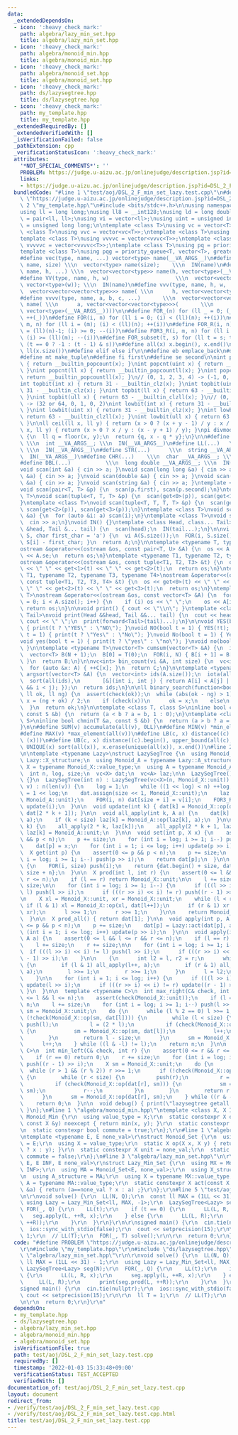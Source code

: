 ```yaml
---
data:
  _extendedDependsOn:
  - icon: ':heavy_check_mark:'
    path: algebra/lazy_min_set.hpp
    title: algebra/lazy_min_set.hpp
  - icon: ':heavy_check_mark:'
    path: algebra/monoid_min.hpp
    title: algebra/monoid_min.hpp
  - icon: ':heavy_check_mark:'
    path: algebra/monoid_set.hpp
    title: algebra/monoid_set.hpp
  - icon: ':heavy_check_mark:'
    path: ds/lazysegtree.hpp
    title: ds/lazysegtree.hpp
  - icon: ':heavy_check_mark:'
    path: my_template.hpp
    title: my_template.hpp
  _extendedRequiredBy: []
  _extendedVerifiedWith: []
  _isVerificationFailed: false
  _pathExtension: cpp
  _verificationStatusIcon: ':heavy_check_mark:'
  attributes:
    '*NOT_SPECIAL_COMMENTS*': ''
    PROBLEM: https://judge.u-aizu.ac.jp/onlinejudge/description.jsp?id=DSL_2_F
    links:
    - https://judge.u-aizu.ac.jp/onlinejudge/description.jsp?id=DSL_2_F
  bundledCode: "#line 1 \"test/aoj/DSL_2_F_min_set_lazy.test.cpp\"\n#define PROBLEM\
    \ \"https://judge.u-aizu.ac.jp/onlinejudge/description.jsp?id=DSL_2_F\"\r\n#line\
    \ 2 \"my_template.hpp\"\n#include <bits/stdc++.h>\n\nusing namespace std;\n\n\
    using ll = long long;\nusing ll8 = __int128;\nusing ld = long double;\nusing pi\
    \ = pair<ll, ll>;\nusing vi = vector<ll>;\nusing uint = unsigned int;\nusing ull\
    \ = unsigned long long;\n\ntemplate <class T>\nusing vc = vector<T>;\ntemplate\
    \ <class T>\nusing vvc = vector<vc<T>>;\ntemplate <class T>\nusing vvvc = vector<vvc<T>>;\n\
    template <class T>\nusing vvvvc = vector<vvvc<T>>;\ntemplate <class T>\nusing\
    \ vvvvvc = vector<vvvvc<T>>;\ntemplate <class T>\nusing pq = priority_queue<T>;\n\
    template <class T>\nusing pqg = priority_queue<T, vector<T>, greater<T>>;\n\n\
    #define vec(type, name, ...) vector<type> name(__VA_ARGS__)\n#define VEC(type,\
    \ name, size) \\\n  vector<type> name(size);    \\\n  IN(name)\n#define vv(type,\
    \ name, h, ...) \\\n  vector<vector<type>> name(h, vector<type>(__VA_ARGS__))\n\
    #define VV(type, name, h, w)                     \\\n  vector<vector<type>> name(h,\
    \ vector<type>(w)); \\\n  IN(name)\n#define vvv(type, name, h, w, ...)   \\\n\
    \  vector<vector<vector<type>>> name( \\\n      h, vector<vector<type>>(w, vector<type>(__VA_ARGS__)))\n\
    #define vvvv(type, name, a, b, c, ...)       \\\n  vector<vector<vector<vector<type>>>>\
    \ name( \\\n      a, vector<vector<vector<type>>>(       \\\n             b, vector<vector<type>>(c,\
    \ vector<type>(__VA_ARGS__))))\n\n#define FOR_(n) for (ll _ = 0; (_) < (ll)(n);\
    \ ++(_))\n#define FOR(i, n) for (ll i = 0; (i) < (ll)(n); ++(i))\n#define FOR3(i,\
    \ m, n) for (ll i = (m); (i) < (ll)(n); ++(i))\n#define FOR_R(i, n) for (ll i\
    \ = (ll)(n)-1; (i) >= 0; --(i))\n#define FOR3_R(i, m, n) for (ll i = (ll)(n)-1;\
    \ (i) >= (ll)(m); --(i))\n#define FOR_subset(t, s) for (ll t = s; t >= 0; t =\
    \ (t == 0 ? -1 : (t - 1) & s))\n#define all(x) x.begin(), x.end()\n#define len(x)\
    \ ll(x.size())\n#define elif else if\n\n#define eb emplace_back\n#define mp make_pair\n\
    #define mt make_tuple\n#define fi first\n#define se second\n\nint popcnt(int x)\
    \ { return __builtin_popcount(x); }\nint popcnt(uint x) { return __builtin_popcount(x);\
    \ }\nint popcnt(ll x) { return __builtin_popcountll(x); }\nint popcnt(ull x) {\
    \ return __builtin_popcountll(x); }\n// (0, 1, 2, 3, 4) -> (-1, 0, 1, 1, 2)\n\
    int topbit(int x) { return 31 - __builtin_clz(x); }\nint topbit(uint x) { return\
    \ 31 - __builtin_clz(x); }\nint topbit(ll x) { return 63 - __builtin_clzll(x);\
    \ }\nint topbit(ull x) { return 63 - __builtin_clzll(x); }\n// (0, 1, 2, 3, 4)\
    \ -> (32 or 64, 0, 1, 0, 2)\nint lowbit(int x) { return 31 - __builtin_clz(x);\
    \ }\nint lowbit(uint x) { return 31 - __builtin_clz(x); }\nint lowbit(ll x) {\
    \ return 63 - __builtin_clzll(x); }\nint lowbit(ull x) { return 63 - __builtin_clzll(x);\
    \ }\n\nll ceil(ll x, ll y) { return (x > 0 ? (x + y - 1) / y : x / y); }\nll floor(ll\
    \ x, ll y) { return (x > 0 ? x / y : (x - y + 1) / y); }\npi divmod(ll x, ll y)\
    \ {\n  ll q = floor(x, y);\n  return {q, x - q * y};\n}\n\n#define INT(...)  \
    \ \\\n  int __VA_ARGS__; \\\n  IN(__VA_ARGS__)\n#define LL(...)   \\\n  ll __VA_ARGS__;\
    \ \\\n  IN(__VA_ARGS__)\n#define STR(...)      \\\n  string __VA_ARGS__; \\\n\
    \  IN(__VA_ARGS__)\n#define CHR(...)    \\\n  char __VA_ARGS__; \\\n  IN(__VA_ARGS__)\n\
    #define DBL(...)           \\\n  long double __VA_ARGS__; \\\n  IN(__VA_ARGS__)\n\
    void scan(int &a) { cin >> a; }\nvoid scan(long long &a) { cin >> a; }\nvoid scan(char\
    \ &a) { cin >> a; }\nvoid scan(double &a) { cin >> a; }\nvoid scan(long double\
    \ &a) { cin >> a; }\nvoid scan(string &a) { cin >> a; }\ntemplate <class T>\n\
    void scan(pair<T, T> &p) {\n  scan(p.first), scan(p.second);\n}\ntemplate <class\
    \ T>\nvoid scan(tuple<T, T, T> &p) {\n  scan(get<0>(p)), scan(get<1>(p)), scan(get<2>(p));\n\
    }\ntemplate <class T>\nvoid scan(tuple<T, T, T, T> &p) {\n  scan(get<0>(p)), scan(get<1>(p)),\
    \ scan(get<2>(p)), scan(get<3>(p));\n}\ntemplate <class T>\nvoid scan(vector<T>\
    \ &a) {\n  for (auto &i: a) scan(i);\n}\ntemplate <class T>\nvoid scan(T &a) {\n\
    \  cin >> a;\n}\nvoid IN() {}\ntemplate <class Head, class... Tail>\nvoid IN(Head\
    \ &head, Tail &... tail) {\n  scan(head);\n  IN(tail...);\n}\n\nvi s_to_vi(string\
    \ S, char first_char = 'a') {\n  vi A(S.size());\n  FOR(i, S.size()) { A[i] =\
    \ S[i] - first_char; }\n  return A;\n}\n\ntemplate <typename T, typename U>\n\
    ostream &operator<<(ostream &os, const pair<T, U> &A) {\n  os << A.fi << \" \"\
    \ << A.se;\n  return os;\n}\ntemplate <typename T1, typename T2, typename T3>\n\
    ostream &operator<<(ostream &os, const tuple<T1, T2, T3> &t) {\n  os << get<0>(t)\
    \ << \" \" << get<1>(t) << \" \" << get<2>(t);\n  return os;\n}\ntemplate <typename\
    \ T1, typename T2, typename T3, typename T4>\nostream &operator<<(ostream &os,\
    \ const tuple<T1, T2, T3, T4> &t) {\n  os << get<0>(t) << \" \" << get<1>(t) <<\
    \ \" \" << get<2>(t) << \" \" << get<3>(t);\n  return os;\n}\ntemplate <typename\
    \ T>\nostream &operator<<(ostream &os, const vector<T> &A) {\n  for (size_t i\
    \ = 0; i < A.size(); i++) {\n    if (i) os << \" \";\n    os << A[i];\n  }\n \
    \ return os;\n}\n\nvoid print() { cout << \"\\n\"; }\ntemplate <class Head, class...\
    \ Tail>\nvoid print(Head &&head, Tail &&... tail) {\n  cout << head;\n  if (sizeof...(Tail))\
    \ cout << \" \";\n  print(forward<Tail>(tail)...);\n}\n\nvoid YES(bool t = 1)\
    \ { print(t ? \"YES\" : \"NO\"); }\nvoid NO(bool t = 1) { YES(!t); }\nvoid Yes(bool\
    \ t = 1) { print(t ? \"Yes\" : \"No\"); }\nvoid No(bool t = 1) { Yes(!t); }\n\
    void yes(bool t = 1) { print(t ? \"yes\" : \"no\"); }\nvoid no(bool t = 1) { yes(!t);\
    \ }\n\ntemplate <typename T>\nvector<T> cumsum(vector<T> &A) {\n  int N = A.size();\n\
    \  vector<T> B(N + 1);\n  B[0] = T(0);\n  FOR(i, N) { B[i + 1] = B[i] + A[i];\
    \ }\n  return B;\n}\n\nvc<int> bin_count(vi &A, int size) {\n  vc<int> C(size);\n\
    \  for (auto &x: A) { ++C[x]; }\n  return C;\n}\n\ntemplate <typename T>\nvector<int>\
    \ argsort(vector<T> &A) {\n  vector<int> ids(A.size());\n  iota(all(ids), 0);\n\
    \  sort(all(ids),\n       [&](int i, int j) { return A[i] < A[j] || (A[i] == A[j]\
    \ && i < j); });\n  return ids;\n}\n\nll binary_search(function<bool(ll)> check,\
    \ ll ok, ll ng) {\n  assert(check(ok));\n  while (abs(ok - ng) > 1) {\n    auto\
    \ x = (ng + ok) / 2;\n    if (check(x))\n      ok = x;\n    else\n      ng = x;\n\
    \  }\n  return ok;\n}\n\ntemplate <class T, class S>\ninline bool chmax(T &a,\
    \ const S &b) {\n  return (a < b ? a = b, 1 : 0);\n}\ntemplate <class T, class\
    \ S>\ninline bool chmin(T &a, const S &b) {\n  return (a > b ? a = b, 1 : 0);\n\
    }\n\n#define SUM(v) accumulate(all(v), 0LL)\n#define MIN(v) *min_element(all(v))\n\
    #define MAX(v) *max_element(all(v))\n#define LB(c, x) distance((c).begin(), lower_bound(all(c),\
    \ (x)))\n#define UB(c, x) distance((c).begin(), upper_bound(all(c), (x)))\n#define\
    \ UNIQUE(x) sort(all(x)), x.erase(unique(all(x)), x.end())\n#line 2 \"ds/lazysegtree.hpp\"\
    \n\ntemplate <typename Lazy>\nstruct LazySegTree {\n  using Monoid_X = typename\
    \ Lazy::X_structure;\n  using Monoid_A = typename Lazy::A_structure;\n  using\
    \ X = typename Monoid_X::value_type;\n  using A = typename Monoid_A::value_type;\n\
    \  int n, log, size;\n  vc<X> dat;\n  vc<A> laz;\n\n  LazySegTree() : LazySegTree(0)\
    \ {}\n  LazySegTree(int n) : LazySegTree(vc<X>(n, Monoid_X::unit)) {}\n  LazySegTree(vc<X>\
    \ v) : n(len(v)) {\n    log = 1;\n    while ((1 << log) < n) ++log;\n    size\
    \ = 1 << log;\n    dat.assign(size << 1, Monoid_X::unit);\n    laz.assign(size,\
    \ Monoid_A::unit);\n    FOR(i, n) dat[size + i] = v[i];\n    FOR3_R(i, 1, size)\
    \ update(i);\n  }\n\n  void update(int k) { dat[k] = Monoid_X::op(dat[2 * k],\
    \ dat[2 * k + 1]); }\n\n  void all_apply(int k, A a) {\n    dat[k] = Lazy::act(dat[k],\
    \ a);\n    if (k < size) laz[k] = Monoid_A::op(laz[k], a);\n  }\n\n  void push(int\
    \ k) {\n    all_apply(2 * k, laz[k]);\n    all_apply(2 * k + 1, laz[k]);\n   \
    \ laz[k] = Monoid_A::unit;\n  }\n\n  void set(int p, X x) {\n    assert(0 <= p\
    \ && p < n);\n    p += size;\n    for (int i = log; i >= 1; i--) push(p >> i);\n\
    \    dat[p] = x;\n    for (int i = 1; i <= log; i++) update(p >> i);\n  }\n\n\
    \  X get(int p) {\n    assert(0 <= p && p < n);\n    p += size;\n    for (int\
    \ i = log; i >= 1; i--) push(p >> i);\n    return dat[p];\n  }\n\n  vc<X> get_all()\
    \ {\n    FOR(i, size) push(i);\n    return {dat.begin() + size, dat.begin() +\
    \ size + n};\n  }\n\n  X prod(int l, int r) {\n    assert(0 <= l && l <= r &&\
    \ r <= n);\n    if (l == r) return Monoid_X::unit;\n\n    l += size;\n    r +=\
    \ size;\n\n    for (int i = log; i >= 1; i--) {\n      if (((l >> i) << i) !=\
    \ l) push(l >> i);\n      if (((r >> i) << i) != r) push((r - 1) >> i);\n    }\n\
    \n    X xl = Monoid_X::unit, xr = Monoid_X::unit;\n    while (l < r) {\n     \
    \ if (l & 1) xl = Monoid_X::op(xl, dat[l++]);\n      if (r & 1) xr = Monoid_X::op(dat[--r],\
    \ xr);\n      l >>= 1;\n      r >>= 1;\n    }\n\n    return Monoid_X::op(xl, xr);\n\
    \  }\n\n  X prod_all() { return dat[1]; }\n\n  void apply(int p, A a) {\n    assert(0\
    \ <= p && p < n);\n    p += size;\n    dat[p] = Lazy::act(dat[p], a);\n    for\
    \ (int i = 1; i <= log; i++) update(p >> i);\n  }\n\n  void apply(int l, int r,\
    \ A a) {\n    assert(0 <= l && l <= r && r <= n);\n    if (l == r) return;\n\n\
    \    l += size;\n    r += size;\n\n    for (int i = log; i >= 1; i--) {\n    \
    \  if (((l >> i) << i) != l) push(l >> i);\n      if (((r >> i) << i) != r) push((r\
    \ - 1) >> i);\n    }\n\n    {\n      int l2 = l, r2 = r;\n      while (l < r)\
    \ {\n        if (l & 1) all_apply(l++, a);\n        if (r & 1) all_apply(--r,\
    \ a);\n        l >>= 1;\n        r >>= 1;\n      }\n      l = l2;\n      r = r2;\n\
    \    }\n\n    for (int i = 1; i <= log; i++) {\n      if (((l >> i) << i) != l)\
    \ update(l >> i);\n      if (((r >> i) << i) != r) update((r - 1) >> i);\n   \
    \ }\n  }\n\n  template <typename C>\n  int max_right(C& check, int l) {\n    assert(0\
    \ <= l && l <= n);\n    assert(check(Monoid_X::unit));\n    if (l == n) return\
    \ n;\n    l += size;\n    for (int i = log; i >= 1; i--) push(l >> i);\n    X\
    \ sm = Monoid_X::unit;\n    do {\n      while (l % 2 == 0) l >>= 1;\n      if\
    \ (!check(Monoid_X::op(sm, dat[l]))) {\n        while (l < size) {\n         \
    \ push(l);\n          l = (2 * l);\n          if (check(Monoid_X::op(sm, dat[l])))\
    \ {\n            sm = Monoid_X::op(sm, dat[l]);\n            l++;\n          }\n\
    \        }\n        return l - size;\n      }\n      sm = Monoid_X::op(sm, dat[l]);\n\
    \      l++;\n    } while ((l & -l) != l);\n    return n;\n  }\n\n  template <typename\
    \ C>\n  int min_left(C& check, int r) {\n    assert(0 <= r && r <= n);\n    assert(check(Monoid_X::unit));\n\
    \    if (r == 0) return 0;\n    r += size;\n    for (int i = log; i >= 1; i--)\
    \ push((r - 1) >> i);\n    X sm = Monoid_X::unit;\n    do {\n      r--;\n    \
    \  while (r > 1 && (r % 2)) r >>= 1;\n      if (!check(Monoid_X::op(dat[r], sm)))\
    \ {\n        while (r < size) {\n          push(r);\n          r = (2 * r + 1);\n\
    \          if (check(Monoid_X::op(dat[r], sm))) {\n            sm = Monoid_X::op(dat[r],\
    \ sm);\n            r--;\n          }\n        }\n        return r + 1 - size;\n\
    \      }\n      sm = Monoid_X::op(dat[r], sm);\n    } while ((r & -r) != r);\n\
    \    return 0;\n  }\n\n  void debug() { print(\"lazysegtree getall:\", get_all());\
    \ }\n};\n#line 1 \"algebra/monoid_min.hpp\"\ntemplate <class X, X INF>\r\nstruct\
    \ Monoid_Min {\r\n  using value_type = X;\r\n  static constexpr X op(const X &x,\
    \ const X &y) noexcept { return min(x, y); }\r\n  static constexpr X unit = INF;\r\
    \n  static constexpr bool commute = true;\r\n};\r\n#line 1 \"algebra/monoid_set.hpp\"\
    \ntemplate <typename E, E none_val>\r\nstruct Monoid_Set {\r\n  using value_type\
    \ = E;\r\n  using X = value_type;\r\n  static X op(X x, X y) { return (y == none_val\
    \ ? x : y); }\r\n  static constexpr X unit = none_val;\r\n  static constexpr bool\
    \ commute = false;\r\n};\n#line 3 \"algebra/lazy_min_set.hpp\"\n\r\ntemplate <typename\
    \ E, E INF, E none_val>\r\nstruct Lazy_Min_Set {\r\n  using MX = Monoid_Min<E,\
    \ INF>;\r\n  using MA = Monoid_Set<E, none_val>;\r\n  using X_structure = MX;\r\
    \n  using A_structure = MA;\r\n  using X = typename MX::value_type;\r\n  using\
    \ A = typename MA::value_type;\r\n  static constexpr X act(const X &x, const A\
    \ &a) { return (a==none_val ? x : a) ;}\r\n};\r\n#line 5 \"test/aoj/DSL_2_F_min_set_lazy.test.cpp\"\
    \n\r\nvoid solve() {\r\n  LL(N, Q);\r\n  const ll MAX = (1LL << 31) - 1;\r\n \
    \ using Lazy = Lazy_Min_Set<ll, MAX, -1>;\r\n  LazySegTree<Lazy> seg(N);\r\n \
    \ FOR(_, Q) {\r\n    LL(t);\r\n    if (t == 0) {\r\n      LL(L, R, x);\r\n   \
    \   seg.apply(L, ++R, x);\r\n    } else {\r\n      LL(L, R);\r\n      print(seg.prod(L,\
    \ ++R));\r\n    }\r\n  }\r\n}\r\n\r\nsigned main() {\r\n  cin.tie(nullptr);\r\n\
    \  ios::sync_with_stdio(false);\r\n  cout << setprecision(15);\r\n\r\n  ll T =\
    \ 1;\r\n  // LL(T);\r\n  FOR(_, T) solve();\r\n\r\n  return 0;\r\n}\r\n"
  code: "#define PROBLEM \"https://judge.u-aizu.ac.jp/onlinejudge/description.jsp?id=DSL_2_F\"\
    \r\n#include \"my_template.hpp\"\r\n#include \"ds/lazysegtree.hpp\"\r\n#include\
    \ \"algebra/lazy_min_set.hpp\"\r\n\r\nvoid solve() {\r\n  LL(N, Q);\r\n  const\
    \ ll MAX = (1LL << 31) - 1;\r\n  using Lazy = Lazy_Min_Set<ll, MAX, -1>;\r\n \
    \ LazySegTree<Lazy> seg(N);\r\n  FOR(_, Q) {\r\n    LL(t);\r\n    if (t == 0)\
    \ {\r\n      LL(L, R, x);\r\n      seg.apply(L, ++R, x);\r\n    } else {\r\n \
    \     LL(L, R);\r\n      print(seg.prod(L, ++R));\r\n    }\r\n  }\r\n}\r\n\r\n\
    signed main() {\r\n  cin.tie(nullptr);\r\n  ios::sync_with_stdio(false);\r\n \
    \ cout << setprecision(15);\r\n\r\n  ll T = 1;\r\n  // LL(T);\r\n  FOR(_, T) solve();\r\
    \n\r\n  return 0;\r\n}\r\n"
  dependsOn:
  - my_template.hpp
  - ds/lazysegtree.hpp
  - algebra/lazy_min_set.hpp
  - algebra/monoid_min.hpp
  - algebra/monoid_set.hpp
  isVerificationFile: true
  path: test/aoj/DSL_2_F_min_set_lazy.test.cpp
  requiredBy: []
  timestamp: '2022-01-03 15:33:48+09:00'
  verificationStatus: TEST_ACCEPTED
  verifiedWith: []
documentation_of: test/aoj/DSL_2_F_min_set_lazy.test.cpp
layout: document
redirect_from:
- /verify/test/aoj/DSL_2_F_min_set_lazy.test.cpp
- /verify/test/aoj/DSL_2_F_min_set_lazy.test.cpp.html
title: test/aoj/DSL_2_F_min_set_lazy.test.cpp
---
```

